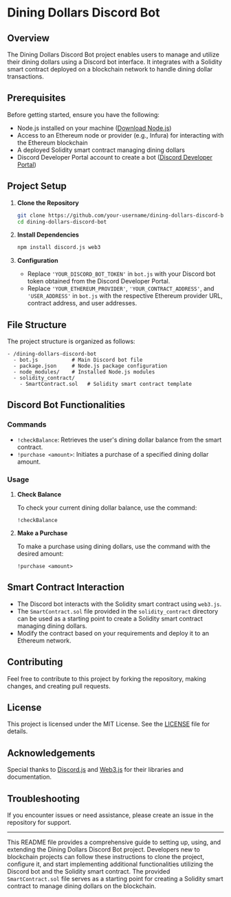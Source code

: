 # Dining Dollars Discord Bot

## Overview

The Dining Dollars Discord Bot project enables users to manage and utilize their dining dollars using a Discord bot interface. It integrates with a Solidity smart contract deployed on a blockchain network to handle dining dollar transactions.

## Prerequisites

Before getting started, ensure you have the following:

- Node.js installed on your machine ([Download Node.js](https://nodejs.org/))
- Access to an Ethereum node or provider (e.g., Infura) for interacting with the Ethereum blockchain
- A deployed Solidity smart contract managing dining dollars
- Discord Developer Portal account to create a bot ([Discord Developer Portal](https://discord.com/developers/applications))

## Project Setup

1. **Clone the Repository**

    ```bash
    git clone https://github.com/your-username/dining-dollars-discord-bot.git
    cd dining-dollars-discord-bot
    ```

2. **Install Dependencies**

    ```bash
    npm install discord.js web3
    ```

3. **Configuration**

    - Replace `'YOUR_DISCORD_BOT_TOKEN'` in `bot.js` with your Discord bot token obtained from the Discord Developer Portal.
    - Replace `'YOUR_ETHEREUM_PROVIDER'`, `'YOUR_CONTRACT_ADDRESS'`, and `'USER_ADDRESS'` in `bot.js` with the respective Ethereum provider URL, contract address, and user addresses.

## File Structure

The project structure is organized as follows:

```
- /dining-dollars-discord-bot
  - bot.js           # Main Discord bot file
  - package.json     # Node.js package configuration
  - node_modules/    # Installed Node.js modules
  - solidity_contract/
    - SmartContract.sol   # Solidity smart contract template
```

## Discord Bot Functionalities

### Commands

- `!checkBalance`: Retrieves the user's dining dollar balance from the smart contract.
- `!purchase <amount>`: Initiates a purchase of a specified dining dollar amount.

### Usage

1. **Check Balance**

    To check your current dining dollar balance, use the command:

    ```
    !checkBalance
    ```

2. **Make a Purchase**

    To make a purchase using dining dollars, use the command with the desired amount:

    ```
    !purchase <amount>
    ```

## Smart Contract Interaction

- The Discord bot interacts with the Solidity smart contract using `web3.js`.
- The `SmartContract.sol` file provided in the `solidity_contract` directory can be used as a starting point to create a Solidity smart contract managing dining dollars.
- Modify the contract based on your requirements and deploy it to an Ethereum network.

## Contributing

Feel free to contribute to this project by forking the repository, making changes, and creating pull requests.

## License

This project is licensed under the MIT License. See the [LICENSE](LICENSE) file for details.

## Acknowledgements

Special thanks to [Discord.js](https://discord.js.org/) and [Web3.js](https://web3js.readthedocs.io/) for their libraries and documentation.

## Troubleshooting

If you encounter issues or need assistance, please create an issue in the repository for support.

---

This README file provides a comprehensive guide to setting up, using, and extending the Dining Dollars Discord Bot project. Developers new to blockchain projects can follow these instructions to clone the project, configure it, and start implementing additional functionalities utilizing the Discord bot and the Solidity smart contract. The provided `SmartContract.sol` file serves as a starting point for creating a Solidity smart contract to manage dining dollars on the blockchain.